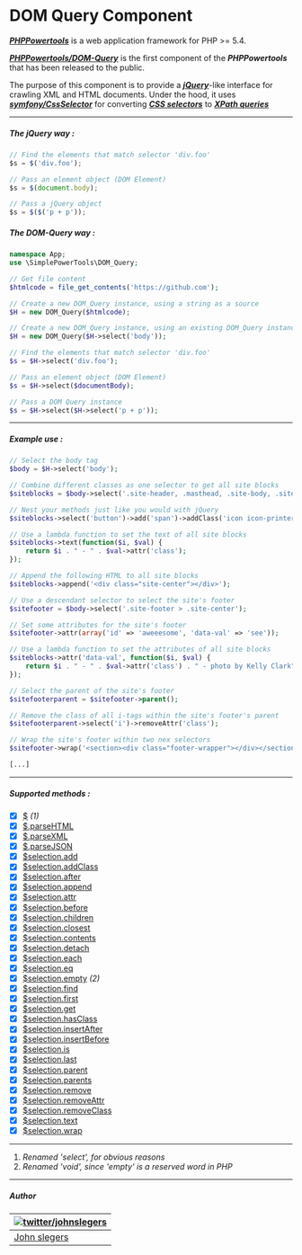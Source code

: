 # DOM Query Component

***[PHPPowertools](https://github.com/PHPPowertools)*** is a web application framework for PHP >= 5.4.

***[PHPPowertools/DOM-Query](https://github.com/PHPPowertools/DOM-Query)*** is the first component of the ***PHPPowertools*** that has been released to the public.

The purpose of this component is to provide a ***[jQuery](http://jquery.com/)***-like interface for crawling XML and HTML documents. Under the hood, it uses ***[symfony/CssSelector](https://github.com/symfony/CssSelector)*** for converting ***[CSS selectors](http://www.w3.org/TR/CSS/)*** to ***[XPath queries](http://www.w3.org/TR/xpath/)***

-----

##### The jQuery way :
```js
// Find the elements that match selector 'div.foo'
$s = $('div.foo');

// Pass an element object (DOM Element)
$s = $(document.body);

// Pass a jQuery object
$s = $($('p + p'));
```
##### The DOM-Query way :
```php
namespace App;
use \SimplePowerTools\DOM_Query;

// Get file content
$htmlcode = file_get_contents('https://github.com');

// Create a new DOM_Query instance, using a string as a source
$H = new DOM_Query($htmlcode);

// Create a new DOM_Query instance, using an existing DOM_Query instance as a source
$H = new DOM_Query($H->select('body'));

// Find the elements that match selector 'div.foo'
$s = $H->select('div.foo');

// Pass an element object (DOM Element)
$s = $H->select($documentBody);

// Pass a DOM Query instance
$s = $H->select($H->select('p + p'));
```
-----

##### Example use :

```php
// Select the body tag
$body = $H->select('body');

// Combine different classes as one selector to get all site blocks
$siteblocks = $body->select('.site-header, .masthead, .site-body, .site-footer');

// Nest your methods just like you would with jQuery
$siteblocks->select('button')->add('span')->addClass('icon icon-printer');

// Use a lambda function to set the text of all site blocks
$siteblocks->text(function($i, $val) {
    return $i . " - " . $val->attr('class');
});

// Append the following HTML to all site blocks
$siteblocks->append('<div class="site-center"></div>');

// Use a descendant selector to select the site's footer
$sitefooter = $body->select('.site-footer > .site-center');

// Set some attributes for the site's footer
$sitefooter->attr(array('id' => 'aweeesome', 'data-val' => 'see'));

// Use a lambda function to set the attributes of all site blocks
$siteblocks->attr('data-val', function($i, $val) {
    return $i . " - " . $val->attr('class') . " - photo by Kelly Clark";
});

// Select the parent of the site's footer
$sitefooterparent = $sitefooter->parent();

// Remove the class of all i-tags within the site's footer's parent
$sitefooterparent->select('i')->removeAttr('class');

// Wrap the site's footer within two nex selectors
$sitefooter->wrap('<section><div class="footer-wrapper"></div></section>');

[...]
```

-----

##### Supported methods :

- [x] [$](http://api.jquery.com/jQuery/) *(1)*
- [x] [$.parseHTML](http://api.jquery.com/jQuery.parseHTML/)
- [x] [$.parseXML](http://api.jquery.com/jQuery.parseXML/)
- [x] [$.parseJSON](http://api.jquery.com/jQuery.parseJSON/)
- [x] [$selection.add](http://api.jquery.com/add/)
- [x] [$selection.addClass](http://api.jquery.com/addClass/)
- [x] [$selection.after](http://api.jquery.com/after/)
- [x] [$selection.append](http://api.jquery.com/append/)
- [x] [$selection.attr](http://api.jquery.com/attr/)
- [x] [$selection.before](http://api.jquery.com/before/)
- [x] [$selection.children](http://api.jquery.com/children/)
- [x] [$selection.closest](http://api.jquery.com/closest/)
- [x] [$selection.contents](http://api.jquery.com/contents/)
- [x] [$selection.detach](http://api.jquery.com/detach/)
- [x] [$selection.each](http://api.jquery.com/each/)
- [x] [$selection.eq](http://api.jquery.com/eq/)
- [x] [$selection.empty](http://api.jquery.com/empty/) *(2)*
- [x] [$selection.find](http://api.jquery.com/find/)
- [x] [$selection.first](http://api.jquery.com/first/)
- [x] [$selection.get](http://api.jquery.com/get/)
- [x] [$selection.hasClass](http://api.jquery.com/hasclass/)
- [x] [$selection.insertAfter](http://api.jquery.com/insertAfter/)
- [x] [$selection.insertBefore](http://api.jquery.com/insertBefore/)
- [x] [$selection.is](http://api.jquery.com/is/)
- [x] [$selection.last](http://api.jquery.com/last/)
- [x] [$selection.parent](http://api.jquery.com/parent/)
- [x] [$selection.parents](http://api.jquery.com/parents/)
- [x] [$selection.remove](http://api.jquery.com/remove/)
- [x] [$selection.removeAttr](http://api.jquery.com/removeAttr/)
- [x] [$selection.removeClass](http://api.jquery.com/removeClass/)
- [x] [$selection.text](http://api.jquery.com/text/)
- [x] [$selection.wrap](http://api.jquery.com/wrap/)

-----

1. *Renamed 'select', for obvious reasons*
2. *Renamed 'void', since 'empty' is a reserved word in PHP*

-----

##### Author

| [![twitter/johnslegers](https://en.gravatar.com/avatar/bf4cc94221382810233575862875e687?s=70)](http://twitter.com/johnslegers "Follow @johnslegers on Twitter") |
|---|
| [John slegers](http://www.johnslegers.com/) |

